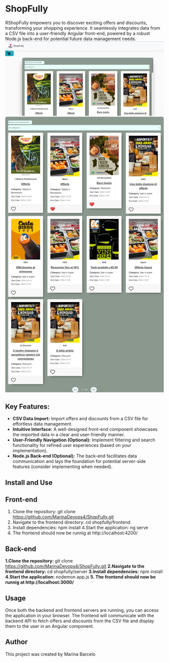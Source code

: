 # ShopFully
RShopFully empowers you to discover exciting offers and discounts, transforming your shopping experience. It seamlessly integrates data from a CSV file into a user-friendly Angular front-end, powered by a robust Node.js back-end for potential future data management needs.
![alt text](image.png)
![alt text](shopfully.png)


## Key Features:

- **CSV Data Import:** Import offers and discounts from a CSV file for effortless data management.
- **Intuitive Interface:** A well-designed front-end component showcases the imported data in a clear and user-friendly manner.
- **User-Friendly Navigation (Optional):** Implement filtering and search functionality for refined user experiences (based on your implementation).
- **Node.js Back-end (Optional):** The back-end facilitates data communication and lays the foundation for potential server-side features (consider implementing when needed).

## Install and Use

## Front-end 
1. Clone the repository:
   git clone https://github.com/MarinaDevops4/ShopFully.git
2. Navigate to the frontend directory: 
   cd shopfully/frontend
3. Install dependencies:
   npm install
4.Start the application:
   ng serve
5. The frontend should now be runnig at http://localhost:4200/

## Back-end 
**1.Clone the repository:** 
   git clone https://github.com/MarinaDevops4/ShopFully.git
**2.Navigate to the frontend directory:** 
   cd shopfully/server
**3.Install dependencies:**
   npm install
**4.Start the application:**
   nodemon app.js
**5. The frontend should now be runnig at http://localhost:3000/**

## Usage
Once both the backend and frontend servers are running, you can access the application in your browser. The frontend will communicate with the backend API to fetch offers and discounts from the CSV file and display them to the user in an Angular component.

## Author
This project was created by Marina Barcelo